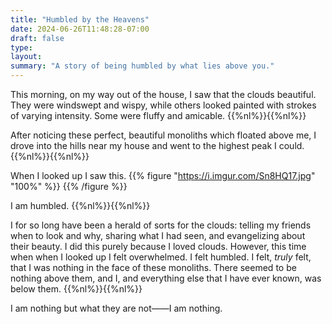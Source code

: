 ```yaml
---
title: "Humbled by the Heavens"
date: 2024-06-26T11:48:28-07:00
draft: false
type:
layout:
summary: "A story of being humbled by what lies above you."
---
```


This morning, on my way out of the house, I saw that the clouds beautiful.
They were windswept and wispy, while others looked painted with strokes of varying intensity.
Some were fluffy and amicable.
{{%nl%}}{{%nl%}}

After noticing these perfect, beautiful monoliths which floated above me, I drove into the hills near my house and went to the highest peak I could.
{{%nl%}}{{%nl%}}

When I looked up I saw this.
{{% figure "https://i.imgur.com/Sn8HQ17.jpg" "100%" %}} {{% /figure %}}

I am humbled.
{{%nl%}}{{%nl%}}

I for so long have been a herald of sorts for the clouds: telling my friends when to look and why, sharing what I had seen, and evangelizing about their beauty.
I did this purely because I loved clouds.
However, this time when when I looked up I felt overwhelmed.
I felt humbled.
I felt, _truly_ felt, that I was nothing in the face of these monoliths.
There seemed to be nothing above them, and I, and everything else that I have ever known, was below them.
{{%nl%}}{{%nl%}}

I am nothing but what they are not——I am nothing.
